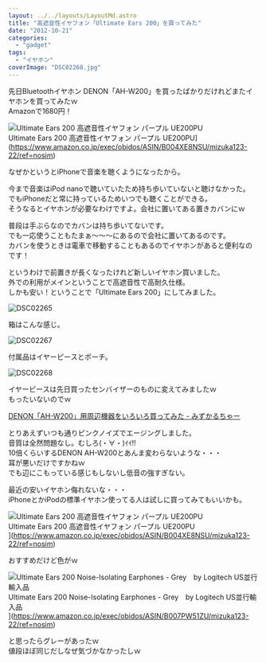 ```yaml
---
layout: ../../layouts/LayoutMd.astro
title: "高遮音性イヤフォン「Ultimate Ears 200」を買ってみた"
date: "2012-10-21"
categories: 
  - "gadget"
tags: 
  - "イヤホン"
coverImage: "DSC02268.jpg"
---
```


先日Bluetoothイヤホン DENON「AH-W200」を買ったばかりだけれどまたイヤホンを買ってみたｗ  
Amazonで1680円！

![Ultimate Ears 200 高遮音性イヤフォン パープル UE200PU](/archive/images/312StVmgQRL._SL160_.jpg)  
Ultimate Ears 200 高遮音性イヤフォン パープル UE200PU](https://www.amazon.co.jp/exec/obidos/ASIN/B004XE8NSU/mizuka123-22/ref=nosim)

なぜかというとiPhoneで音楽を聴くようになったから。

今まで音楽はiPod nanoで聴いていたため持ち歩いていないと聴けなかった。  
でもiPhoneだと常に持っているためいつでも聴くことができる。  
そうなるとイヤホンが必要なわけですよ。会社に置いてある置きカバンにｗ

普段は手ぶらなのでカバンは持ち歩いてないです。  
でも一応使うこともたまぁ～～～にあるので会社に置いてあるのです。  
カバンを使うときは電車で移動することもあるのでイヤホンがあると便利なのです！

というわけで前置きが長くなったけれど新しいイヤホン買いました。  
外での利用がメインということで高遮音性で高耐久仕様。  
しかも安い！ということで「Ultimate Ears 200」にしてみました。

![DSC02265](/archive/images/DSC02265_thumb.jpg "DSC02265")


箱はこんな感じ。

![DSC02267](/archive/images/DSC02267_thumb.jpg "DSC02267")


付属品はイヤーピースとポーチ。

![DSC02268](/archive/images/DSC02268_thumb.jpg "DSC02268")


イヤーピースは先日買ったセンバイザーのものに変えてみましたｗ  
もったいないのでｗ

[DENON「AH\-W200」用周辺機器をいろいろ買ってみた \- みずかるちゃー](https://mizuka123.net/archive/1085/)

とりあえずいつも通りピンクノイズでエージングしました。  
音質は全然問題なし。むしろ(・∀・)ｲｲ!!  
10倍くらいするDENON AH-W200とあんま変わらないような・・・  
耳が悪いだけですかねｗ  
でも辺にこもっている感じもしないし低音の強すぎない。

最近の安いイヤホン侮れないな・・・  
iPhoneとかiPodの標準イヤホン使ってる人は試しに買ってみてもいいかも。

![Ultimate Ears 200 高遮音性イヤフォン パープル UE200PU](/archive/images/312StVmgQRL._SL160_.jpg)  
Ultimate Ears 200 高遮音性イヤフォン パープル UE200PU  
](https://www.amazon.co.jp/exec/obidos/ASIN/B004XE8NSU/mizuka123-22/ref=nosim)

おすすめだけど色がｗ

![Ultimate Ears 200 Noise-Isolating Earphones - Grey　by Logitech US並行輸入品](/archive/images/21tOqC9j4qL._SL160_.jpg)  
Ultimate Ears 200 Noise-Isolating Earphones - Grey　by Logitech US並行輸入品  
](https://www.amazon.co.jp/exec/obidos/ASIN/B007PW51ZU/mizuka123-22/ref=nosim)

と思ったらグレーがあったｗ  
値段ほぼ同じだしなぜ気づかなかったしｗ
